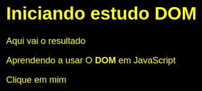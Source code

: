 <!DOCTYPE html>
<html lang="pt-br">
<head>
<meta charset="UTF-8">
<meta name="viewport" content="width=device-width, initial-scale=1.0">
<title>Primeiros passos com DOM</title>
<style>
body{
background: black;
color: yellow;
font: normal 18pt Arial;
}
</style>
</head>
<body>
<h1>Iniciando estudo DOM</h1>
<p>Aqui vai o resultado</p>
<p>Aprendendo a usar O <strong>DOM</strong> em JavaScript</p>
<div>Clique em mim</div>

<script>
window.document.write('Olá mundo <br>')
window.document.write(window.document.URL)
window.document.write('<br>********************<br>')
window.document.write(window.document.charset)
</script>
</body>
</html>
